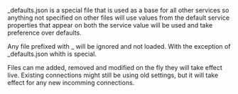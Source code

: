 _defaults.json is a special file that is used as a base for all other services
so anything not specified on other files will use values from the default service
properties that appear on both the service value will be used and take preference over defaults.

Any file prefixed with _ will be ignored and not loaded. With the exception of _defaults.json whith is special.

Files can me added, removed and modified on the fly they will take effect live. Existing connections might still be using old settings, but it will take effect for any new incomming connections.